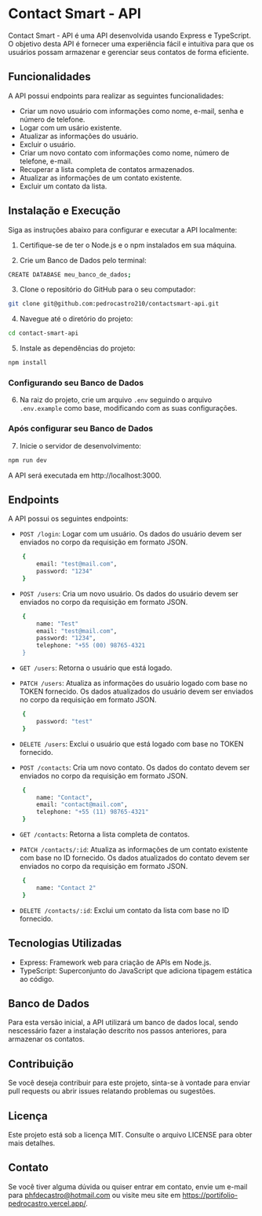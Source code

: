 # Contact Smart - API

Contact Smart - API é uma API desenvolvida usando Express e TypeScript. O objetivo desta API é fornecer uma experiência fácil e intuitiva para que os usuários possam armazenar e gerenciar seus contatos de forma eficiente.

## Funcionalidades

A API possui endpoints para realizar as seguintes funcionalidades:

- Criar um novo usuário com informações como nome, e-mail, senha e número de telefone.
- Logar com um usário existente.
- Atualizar as informações do usuário.
- Excluir o usuário.
- Criar um novo contato com informações como nome, número de telefone, e-mail.
- Recuperar a lista completa de contatos armazenados.
- Atualizar as informações de um contato existente.
- Excluir um contato da lista.

## Instalação e Execução

Siga as instruções abaixo para configurar e executar a API localmente:

1. Certifique-se de ter o Node.js e o npm instalados em sua máquina.

2. Crie um Banco de Dados pelo terminal:

```bash
CREATE DATABASE meu_banco_de_dados;
```

3. Clone o repositório do GitHub para o seu computador:

```bash
git clone git@github.com:pedrocastro210/contactsmart-api.git
```

4. Navegue até o diretório do projeto:

```bash
cd contact-smart-api
```

5. Instale as dependências do projeto:

```bash
npm install
```

### Configurando seu Banco de Dados

6. Na raiz do projeto, crie um arquivo <code>.env</code> seguindo o arquivo <code>.env.example</code> como base, modificando com as suas configurações.

### Após configurar seu Banco de Dados

7. Inicie o servidor de desenvolvimento:

```bash
npm run dev
```

A API será executada em http://localhost:3000.

## Endpoints

A API possui os seguintes endpoints:

- `POST /login`: Logar com um usuário. Os dados do usuário devem ser enviados no corpo da requisição em formato JSON.

```bash
    {
        email: "test@mail.com",
        password: "1234"
    }
```

- `POST /users`: Cria um novo usuário. Os dados do usuário devem ser enviados no corpo da requisição em formato JSON.

```bash
    {
        name: "Test"
        email: "test@mail.com",
        password: "1234",
        telephone: "+55 (00) 98765-4321
    }
```

- `GET /users`: Retorna o usuário que está logado.

- `PATCH /users`: Atualiza as informações do usuário logado com base no TOKEN fornecido. Os dados atualizados do usuário devem ser enviados no corpo da requisição em formato JSON.

```bash
    {
        password: "test"
    }
```

- `DELETE /users`: Exclui o usuário que está logado com base no TOKEN fornecido.

- `POST /contacts`: Cria um novo contato. Os dados do contato devem ser enviados no corpo da requisição em formato JSON.

```bash
    {
        name: "Contact",
        email: "contact@mail.com",
        telephone: "+55 (11) 98765-4321"
    }
```

- `GET /contacts`: Retorna a lista completa de contatos.

- `PATCH /contacts/:id`: Atualiza as informações de um contato existente com base no ID fornecido. Os dados atualizados do contato devem ser enviados no corpo da requisição em formato JSON.

```bash
    {
        name: "Contact 2"
    }
```

- `DELETE /contacts/:id`: Exclui um contato da lista com base no ID fornecido.

## Tecnologias Utilizadas

- Express: Framework web para criação de APIs em Node.js.
- TypeScript: Superconjunto do JavaScript que adiciona tipagem estática ao código.

## Banco de Dados

Para esta versão inicial, a API utilizará um banco de dados local, sendo nescessário fazer a instalação descrito nos passos anteriores, para armazenar os contatos.

## Contribuição

Se você deseja contribuir para este projeto, sinta-se à vontade para enviar pull requests ou abrir issues relatando problemas ou sugestões.

## Licença

Este projeto está sob a licença MIT. Consulte o arquivo LICENSE para obter mais detalhes.

## Contato

Se você tiver alguma dúvida ou quiser entrar em contato, envie um e-mail para phfdecastro@hotmail.com ou visite meu site em https://portifolio-pedrocastro.vercel.app/.

```

```
